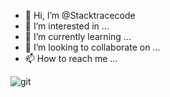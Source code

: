 - 👋 Hi, I’m @Stacktracecode
- 👀 I’m interested in ...
- 🌱 I’m currently learning ...
- 💞️ I’m looking to collaborate on ...
- 📫 How to reach me ...

<!---
Stacktracecode/Stacktracecode is a ✨ special ✨ repository because its `README.md` (this file) appears on your GitHub profile.
You can click the Preview link to take a look at your changes.
--->
![git](https://user-images.githubusercontent.com/87016568/124723637-dfb81080-df28-11eb-958c-e5307960074b.jpg)
